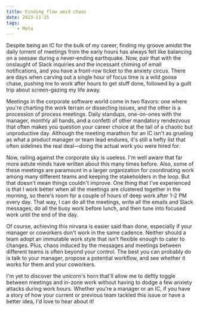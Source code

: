 ```yaml
---
title: Finding flow amid chaos
date: 2023-11-25
tags:
    - Meta
---
```


Despite being an IC for the bulk of my career, finding my groove amidst the daily torrent of
meetings from the early hours has always felt like balancing on a seesaw during a
never-ending earthquake. Now, pair that with the onslaught of Slack inquiries and the
incessant chiming of email notifications, and you have a front-row ticket to the anxiety
circus. There are days when carving out a single hour of focus time is a wild goose chase,
pushing me to work after hours to get stuff done, followed by a guilt trip about
screen-gazing my life away.

Meetings in the corporate software world come in two flavors: one where you're charting the
work terrain or dissecting issues, and the other is a procession of process meetings. Daily
standups, one-on-ones with the manager, monthly all hands, and a confetti of other mandatory
rendezvous that often makes you question your career choice at the tail of a chaotic but
unproductive day. Although the meeting marathon for an IC isn't as grueling as what a
product manager or team lead endures, it's still a hefty list that often sidelines the real
deal—doing the actual work you were hired for.

Now, railing against the corporate sky is useless. I'm well aware that far more astute minds
have written about this many times before. Also, some of these meetings are paramount in a
larger organization for coordinating work among many different teams and keeping the
stakeholders in the loop. But that doesn't mean things couldn't improve. One thing that I've
experienced is that I work better when all the meetings are clustered together in the
morning, so there's room for a couple of hours of deep work after 1-2 PM every day. That
way, I can do all the meetings, write all the emails and Slack messages, do all the busy
work before lunch, and then tune into focused work until the end of the day.

Of course, achieving this nirvana is easier said than done, especially if your manager or
coworkers don't work in the same cadence. Neither should a team adopt an immutable work
style that isn't flexible enough to cater to changes. Plus, chaos induced by the messages
and meetings between different teams is often beyond your control. The best you can probably
do is talk to your manager, propose a potential workflow, and see whether it works for them
and your coworkers.

I'm yet to discover the unicorn's horn that'll allow me to deftly toggle between meetings
and in-zone work without having to dodge a few anxiety attacks during work hours. Whether
you're a manager or an IC, if you have a story of how your current or previous team tackled
this issue or have a better idea, I'd love to hear about it!
